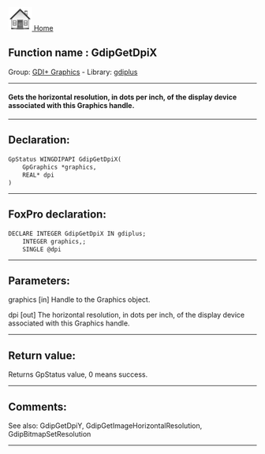 [<img src="../../images/home.png"> Home ](https://github.com/VFPX/Win32API)  

## Function name : GdipGetDpiX
Group: [GDI+ Graphics](../../functions_group.md#GDIplus_Graphics)  -  Library: [gdiplus](../../Libraries.md#gdiplus)  
***  


#### Gets the horizontal resolution, in dots per inch, of the display device associated with this Graphics handle.
***  


## Declaration:
```foxpro  
GpStatus WINGDIPAPI GdipGetDpiX(
	GpGraphics *graphics,
	REAL* dpi
)  
```  
***  


## FoxPro declaration:
```foxpro  
DECLARE INTEGER GdipGetDpiX IN gdiplus;
	INTEGER graphics,;
	SINGLE @dpi  
```  
***  


## Parameters:
graphics
[in] Handle to the Graphics object.

dpi
[out] The horizontal resolution, in dots per inch, of the display device associated with this Graphics handle.  
***  


## Return value:
Returns GpStatus value, 0 means success.  
***  


## Comments:
See also: GdipGetDpiY, GdipGetImageHorizontalResolution, GdipBitmapSetResolution   
  
***  

